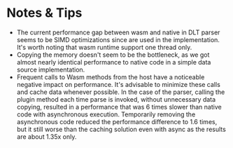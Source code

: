 # Notes & Tips

- The current performance gap between wasm and native in DLT parser seems to be SIMD optimizations since are used in the implementation. It's worth noting that wasm runtime support one thread only.
- Copying the memory doesn't seem to be the bottleneck, as we got almost nearly identical performance to native code in a simple data source implementation. 
- Frequent calls to Wasm methods from the host have a noticeable negative impact on performance. It's advisable to minimize these calls and cache data whenever possible. In the case of the parser, calling the plugin method each time parse is invoked, without unnecessary data copying, resulted in a performance that was 6 times slower than native code with asynchronous execution. Temporarily removing the asynchronous code reduced the performance difference to 1.6 times, but it still worse than the caching solution even with async as the results are about 1.35x only. 

